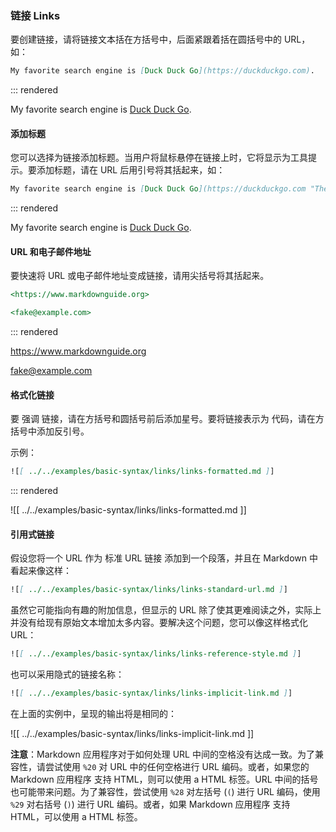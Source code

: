 ### 链接 Links

要创建链接，请将链接文本括在方括号中，后面紧跟着括在圆括号中的 URL，如：

```markdown
My favorite search engine is [Duck Duck Go](https://duckduckgo.com).
```

::: rendered

My favorite search engine is [Duck Duck Go](https://duckduckgo.com).

#### 添加标题

您可以选择为链接添加标题。当用户将鼠标悬停在链接上时，它将显示为工具提示。要添加标题，请在 URL 后用引号将其括起来，如：

```markdown
My favorite search engine is [Duck Duck Go](https://duckduckgo.com "The best search engine for privacy").
```

::: rendered

My favorite search engine is [Duck Duck Go](https://duckduckgo.com "The best search engine for privacy").

#### URL 和电子邮件地址

要快速将 URL 或电子邮件地址变成链接，请用尖括号将其括起来。

```markdown
<https://www.markdownguide.org>

<fake@example.com>
```

::: rendered

<https://www.markdownguide.org>

<fake@example.com>

#### 格式化链接

要 强调 链接，请在方括号和圆括号前后添加星号。要将链接表示为 代码，请在方括号中添加反引号。

示例：

```markdown
![[ ../../examples/basic-syntax/links/links-formatted.md ]]
```

::: rendered

![[ ../../examples/basic-syntax/links/links-formatted.md ]]

#### 引用式链接

假设您将一个 URL 作为 标准 URL 链接 添加到一个段落，并且在 Markdown 中看起来像这样：

```markdown
![[ ../../examples/basic-syntax/links/links-standard-url.md ]]
```

虽然它可能指向有趣的附加信息，但显示的 URL 除了使其更难阅读之外，实际上并没有给现有原始文本增加太多内容。要解决这个问题，您可以像这样格式化 URL：

```markdown
![[ ../../examples/basic-syntax/links/links-reference-style.md ]]
```

也可以采用隐式的链接名称：

```markdown
![[ ../../examples/basic-syntax/links/links-implicit-link.md ]]
```

在上面的实例中，呈现的输出将是相同的：

![[ ../../examples/basic-syntax/links/links-implicit-link.md ]]

**注意**：Markdown 应用程序对于如何处理 URL 中间的空格没有达成一致。为了兼容性，请尝试使用 `%20` 对 URL 中的任何空格进行 URL 编码。或者，如果您的 Markdown 应用程序 支持 HTML，则可以使用 a HTML 标签。URL 中间的括号也可能带来问题。为了兼容性，尝试使用 `%28` 对左括号 (`(`) 进行 URL 编码，使用 `%29` 对右括号 (`)`) 进行 URL 编码。或者，如果 Markdown 应用程序 支持 HTML，可以使用 a HTML 标签。

